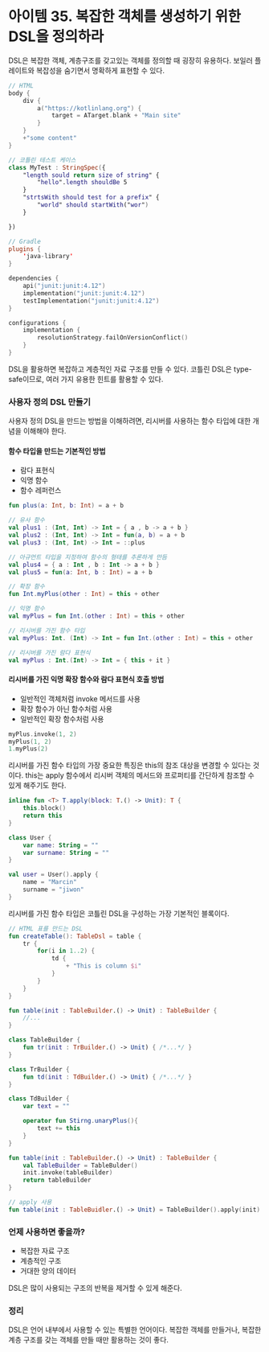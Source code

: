 아이템 35. 복잡한 객체를 생성하기 위한 DSL을 정의하라
=========================
DSL은 복잡한 객체, 계층구조를 갖고있는 객체를 정의할 때 굉장히 유용하다. 보일러 플레이트와 복잡성을 숨기면서 명확하게 표현할 수 있다.

```kotlin
// HTML
body {
    div {
        a("https://kotlinlang.org") {
            target = ATarget.blank + "Main site"
        }
    }
    +"some content"
}

// 코틀린 테스트 케이스
class MyTest : StringSpec({
    "length sould return size of string" {
        "hello".length shouldBe 5
    }
    "strtsWith should test for a prefix" {
        "world" should startWith("wor")
    }

})

// Gradle
plugins {
    'java-library'
}

dependencies {
    api("junit:junit:4.12")
    implementation("junit:junit:4.12")
    testImplementation("junit:junit:4.12")
}

configurations {
    implementation {
        resolutionStrategy.failOnVersionConflict()
    }
}
```

DSL을 활용하면 복잡하고 계층적인 자료 구조를 만들 수 있다. 코틀린 DSL은 type-safe이므로, 여러 가지 유용한 힌트를 활용할 수 있다.

### 사용자 정의 DSL 만들기
사용자 정의 DSL을 만드는 방법을 이해하려면, 리시버를 사용하는 함수 타입에 대한 개념을 이해해야 한다.

#### 함수 타입을 만드는 기본적인 방법
* 람다 표현식
* 익명 함수
* 함수 레퍼런스

```kotlin
fun plus(a: Int, b: Int) = a + b

// 유사 함수
val plus1 : (Int, Int) -> Int = { a , b -> a + b }
val plus2 : (Int, Int) -> Int = fun(a, b) = a + b
val plus3 : (Int, Int) -> Int = ::plus

// 아규먼트 타입을 지정하여 함수의 형태를 추론하게 만듬
val plus4 = { a : Int , b : Int -> a + b }
val plus5 = fun(a: Int, b : Int) = a + b

// 확장 함수
fun Int.myPlus(other : Int) = this + other

// 익명 함수
val myPlus = fun Int.(other : Int) = this + other

// 리시버를 가진 함수 타입
val myPlus: Int. (Int) -> Int = fun Int.(other : Int) = this + other

// 리시버를 가진 람다 표현식
val myPlus : Int.(Int) -> Int = { this + it }
```

#### 리시버를 가진 익명 확장 함수와 람다 표현식 호출 방법
* 일반적인 객체처럼 invoke 메서드를 사용
* 확장 함수가 아닌 함수처럼 사용
* 일반적인 확장 함수처럼 사용

```kotlin
myPlus.invoke(1, 2)
myPlus(1, 2)
1.myPlus(2)
```

리시버를 가진 함수 타입의 가장 중요한 특징은 this의 참조 대상을 변경할 수 있다는 것이다. this는 apply 함수에서 리시버 객체의 메서드와 프로퍼티를 간단하게 참조할 수 있게 해주기도 한다.

```kotlin
inline fun <T> T.apply(block: T.() -> Unit): T {
    this.block()
    return this
}

class User {
    var name: String = ""
    var surname: String = ""
}

val user = User().apply {
    name = "Marcin"
    surname = "jiwon"
}
```

리시버를 가진 함수 타입은 코틀린 DSL을 구성하는 가장 기본적인 블록이다.

```kotlin
// HTML 표를 만드는 DSL
fun createTable(): TableDsl = table {
	tr {
    	for(i in 1..2) {
        	td {
            	+ "This is column $i"
            }
        }
    }
}

fun table(init : TableBuilder.() -> Unit) : TableBuilder {
    //...
}

class TableBuilder {
    fun tr(init : TrBuilder.() -> Unit) { /*...*/ }
}

class TrBuilder {
    fun td(init : TdBuilder.() -> Unit) { /*...*/ }
}

class TdBuilder {
    var text = ""

    operator fun Stirng.unaryPlus(){
        text += this
    }
}

fun table(init : TableBuilder.() -> Unit) : TableBuilder {
    val TableBuilder = TableBulder()
    init.invoke(tableBuilder)
    return tableBuilder
}

// apply 사용
fun table(init : TableBuidler.() -> Unit) = TableBuilder().apply(init)
```

### 언제 사용하면 좋을까?
* 복잡한 자료 구조
* 계층적인 구조
* 거대한 양의 데이터

DSL은 많이 사용되는 구조의 반복을 제거할 수 있게 해준다.

### 정리
DSL은 언어 내부에서 사용할 수 있는 특별한 언어이다. 복잡한 객체를 만들거나, 복잡한 계층 구조를 갖는 객체를 만들 때만 활용하는 것이 좋다.